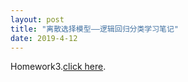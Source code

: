 ```yaml
---
layout: post
title: "离散选择模型——逻辑回归分类学习笔记"
date: 2019-4-12
---
```

Homework3.[click here]({{site.baseur}}/MicroecoAssign/Microeco_hw3_WeitongYao.pdf).
